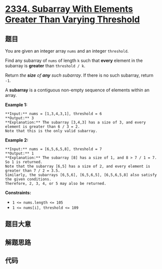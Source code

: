 # [2334. Subarray With Elements Greater Than Varying Threshold](https://leetcode.com/problems/subarray-with-elements-greater-than-varying-threshold)

## 题目

You are given an integer array `nums` and an integer `threshold`.

Find any subarray of `nums` of length `k` such that **every** element in the
subarray is **greater** than `threshold / k`.

Return _the **size** of **any** such subarray_. If there is no such subarray,
return `-1`.

A **subarray** is a contiguous non-empty sequence of elements within an array.



**Example 1:**

    
    
    **Input:** nums = [1,3,4,3,1], threshold = 6
    **Output:** 3
    **Explanation:** The subarray [3,4,3] has a size of 3, and every element is greater than 6 / 3 = 2.
    Note that this is the only valid subarray.
    

**Example 2:**

    
    
    **Input:** nums = [6,5,6,5,8], threshold = 7
    **Output:** 1
    **Explanation:** The subarray [8] has a size of 1, and 8 > 7 / 1 = 7. So 1 is returned.
    Note that the subarray [6,5] has a size of 2, and every element is greater than 7 / 2 = 3.5. 
    Similarly, the subarrays [6,5,6], [6,5,6,5], [6,5,6,5,8] also satisfy the given conditions.
    Therefore, 2, 3, 4, or 5 may also be returned.



**Constraints:**

  * `1 <= nums.length <= 105`
  * `1 <= nums[i], threshold <= 109`


## 题目大意

## 解题思路

## 代码

```javascript

```
